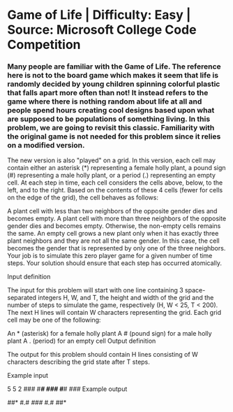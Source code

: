 # Game of Life | Difficulty: Easy  |  Source: Microsoft College Code Competition

### Many people are familiar with the Game of Life. The reference here is not to the board game which makes it seem that life is randomly decided by young children spinning colorful plastic that falls apart more often than not! It instead refers to the game where there is nothing random about life at all and people spend hours creating cool designs based upon what are supposed to be populations of something living. In this problem, we are going to revisit this classic. Familiarity with the original game is not needed for this problem since it relies on a modified version.

The new version is also "played" on a grid. In this version, each cell may contain either an asterisk (*) representing a female holly plant, a pound sign (#) representing a male holly plant, or a period (.) representing an empty cell. At each step in time, each cell considers the cells above, below, to the left, and to the right. Based on the contents of these 4 cells (fewer for cells on the edge of the grid), the cell behaves as follows:

A plant cell with less than two neighbors of the opposite gender dies and becomes empty.
A plant cell with more than three neighbors of the opposite gender dies and becomes empty.
Otherwise, the non-empty cells remains the same.
An empty cell grows a new plant only when it has exactly three plant neighbors and they are not all the same gender. In this case, the cell becomes the gender that is represented by only one of the three neighbors.
Your job is to simulate this zero player game for a given number of time steps. Your solution should ensure that each step has occurred atomically.

Input definition

The input for this problem will start with one line containing 3 space-separated integers H, W, and T, the height and width of the grid and the number of steps to simulate the game, respectively (H, W < 25, T < 200). The next H lines will contain W characters representing the grid. Each grid cell may be one of the following:

An * (asterisk) for a female holly plant
A # (pound sign) for a male holly plant
A . (period) for an empty cell
Output definition

The output for this problem should contain H lines consisting of W characters describing the grid state after T steps.

Example input

5 5 2
*###*
#***#
*###*
#***#
*###*
Example output

*#*#*
#*.*#
*###*
#*.*#
*#*#*